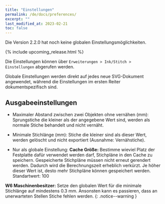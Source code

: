 ```yaml
---
title: "Einstellungen"
permalink: /de/docs/preferences/
excerpt: ""
last_modified_at: 2023-02-21
toc: false
---
```

Die Version 2.2.0 hat noch keine globalen Einstellungsmöglichkeiten.

{% include upcoming_release.html %}

Die Einstellungen können über `Erweiterungen > Ink/Stitch > Einstellungen` abgerufen werden.

Globale Einstellungen werden direkt auf jedes neue SVG-Dokument angewendet, während die Einstellungen im ersten Reiter dokumentspezifisch sind.

## Ausgabeeinstellungen

* Maximaler Abstand zwischen zwei Objekten ohne vernähen (mm): Sprungstiche die kleiner als der angegebene Wert sind, werden als normale Stiche behandelt und nicht vernäht.
* Minimale Stichlänge (mm): Stiche die kleiner sind als dieser Wert, werden gelöscht und nicht exportiert (Ausnahme: Vernähstiche).

* Nur als globale Einstellung: **Cache Größe:** Bestimme wieviel Platz der Festplatte dafür verwendet werden darf, Stichpläne in den Cache zu speichern. Gespeicherte Stichpläne müssen nicht erneut gerendert werden. Dadurch wird die Berechnungszeit erheblich verkürzt. Je höher dieser Wert ist, desto mehr Stichpläne können gespeichert werden. Standartwert: 100
  
**W6 Maschinenbesitzer:** Setze den globalen Wert für die minimale Stichlänge auf mindestens 0.3 mm. Ansonsten kann es passieren, dass an unerwarteten Stellen Stiche fehlen werden.
{: .notice--warning }
